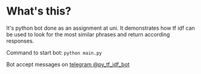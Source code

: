 # What's this?

It's python bot done as an assignment at uni. It demonstrates how tf idf can be
used to look for the most similar phrases and return according responses.

Command to start bot: `python main.py`

Bot accept messages on [telegram @py_tf_idf_bot](https://t.me/py_tf_idf_bot)
